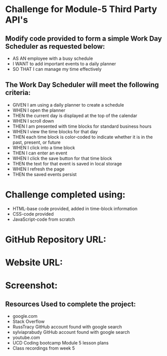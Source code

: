 # Challenge for Module-5 Third Party API's

## Modify code provided to form a simple Work Day Scheduler as requested below:

* AS AN employee with a busy schedule
* I WANT to add important events to a daily planner
* SO THAT I can manage my time effectively

## The Work Day Scheduler will meet the following criteria:

* GIVEN I am using a daily planner to create a schedule
* WHEN I open the planner
* THEN the current day is displayed at the top of the calendar
* WHEN I scroll down
* THEN I am presented with time blocks for standard business hours
* WHEN I view the time blocks for that day
* THEN each time block is color-coded to indicate whether it is in the past, present, or future
* WHEN I click into a time block
* THEN I can enter an event
* WHEN I click the save button for that time block
* THEN the text for that event is saved in local storage
* WHEN I refresh the page
* THEN the saved events persist

# Challenge completed using:

* HTML-base code provided, added in time-block information
* CSS-code provided
* JavaScript-code from scratch

# GitHub Repository URL:



# Website URL:



# Screenshot:



 ## Resources Used to complete the project:

* google.com
* Stack Overflow
* RussTracy GitHub account found with google search
* sylviaprabudy GitHub account found with google search
* youtube.com
* UCD Coding bootcamp Module 5 lesson plans
* Class recordings from week 5
